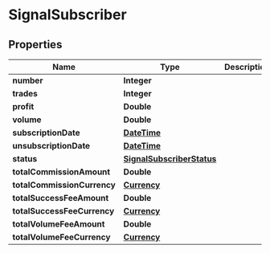 # SignalSubscriber

## Properties
Name | Type | Description | Notes
------------ | ------------- | ------------- | -------------
**number** | **Integer** |  |  [optional]
**trades** | **Integer** |  |  [optional]
**profit** | **Double** |  |  [optional]
**volume** | **Double** |  |  [optional]
**subscriptionDate** | [**DateTime**](DateTime.md) |  |  [optional]
**unsubscriptionDate** | [**DateTime**](DateTime.md) |  |  [optional]
**status** | [**SignalSubscriberStatus**](SignalSubscriberStatus.md) |  |  [optional]
**totalCommissionAmount** | **Double** |  |  [optional]
**totalCommissionCurrency** | [**Currency**](Currency.md) |  |  [optional]
**totalSuccessFeeAmount** | **Double** |  |  [optional]
**totalSuccessFeeCurrency** | [**Currency**](Currency.md) |  |  [optional]
**totalVolumeFeeAmount** | **Double** |  |  [optional]
**totalVolumeFeeCurrency** | [**Currency**](Currency.md) |  |  [optional]

